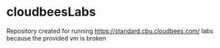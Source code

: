 # cloudbeesLabs
Repository created for running https://standard.cbu.cloudbees.com/ labs because the provided vm is broken
